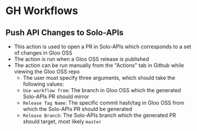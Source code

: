 # GH Workflows

## Push API Changes to Solo-APIs
 - This action is used to open a PR in Solo-APIs which corresponds to a set of changes in Gloo OSS
 - The action is run when a Gloo OSS release is published
 - The action can be run manually from the "Actions" tab in Github while viewing the Gloo OSS repo
   - The user must specify three arguments, which should take the following values:
   - `Use workflow from`: The branch in Gloo OSS which the generated Solo-APIs PR should mirror
   - `Release Tag Name`: The specific commit hash/tag in Gloo OSS from which the Solo-APIs PR should be generated
   - `Release Branch`: The Solo-APIs branch which the generated PR should target, most likely `master`